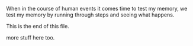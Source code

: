 When in the course of human events it comes time to test my memory, we test my memory by running through steps and seeing what happens.

This is the end of this file.

more stuff here too.